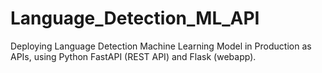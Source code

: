 # Language_Detection_ML_API
Deploying Language Detection Machine Learning Model in Production as APIs, using Python FastAPI (REST API) and Flask (webapp).
